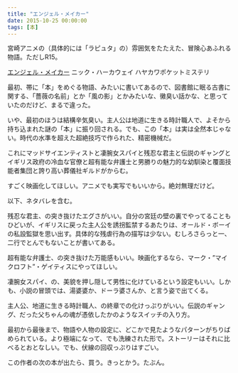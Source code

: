 ```yaml
---
title: "エンジェル・メイカー"
date: 2015-10-25 00:00:00
tags: [本]
---
```


宮崎アニメの（具体的には「ラピュタ」の）雰囲気をたたえた、冒険心あふれる物語。ただしR15。 

  


[エンジェル・メイカー](http://www.hayakawa-online.co.jp/shopdetail/000000012739/) ニック・ハーカウェイ ハヤカワポケットミステリ 

  


最初、帯に「本」をめぐる物語、みたいに書いてあるので、図書館に眠る古書に関する、「薔薇の名前」とか「風の影」とかみたいな、黴臭い話かな、と思っていたのだけど、まるで違った。 

  


いや、最初のほうは結構辛気臭い。主人公は地道に生きる時計職人で、よそから持ち込まれた謎の「本」に振り回される。でも、この「本」は実は全然本じゃない。時代の水準を超えた超絶技巧で作られた、精密機械だ。 

  


これにマッドサイエンティストと凄腕女スパイと残忍な君主と伝説のギャングとイギリス政府の冷血な官僚と超有能な弁護士と男勝りの魅力的な幼馴染と覆面技能者集団と誇り高い葬儀社ギルドがからむ。 

  


すごく映画化してほしい。アニメでも実写でもいいから。絶対無理だけど。 

  


以下、ネタバレを含む。 

  
  
  
  
  
  
  


残忍な君主、の突き抜けたエグさがいい。自分の宮廷の壁の裏でやってることもひどいが、イギリスに戻った主人公を誘拐監禁するあたりは、オールド・ボーイの私設監獄を思い出す。具体的な残虐行為の描写は少ない。むしろさらっと一、二行でとんでもないことが書いてある。 

  


超有能な弁護士、の突き抜けた万能感もいい。映画化するなら、マーク・”マイクロフト”・ゲイティスにやってほしい。 

  


凄腕女スパイ、の、美貌を押し隠して男性に化けているという設定もいい。しかも、小説の冒頭では、湯婆婆か、ドーラ婆さんか、と言う姿で出てくる。 

  


主人公、地道に生きる時計職人、の終章での化けっぷりがいい。伝説のギャング、だった父ちゃんの魂が憑依したかのようなスイッチの入り方。 

  


最初から最後まで、物語や人物の設定に、どこかで見たようなパターンがちりばめられている。より極端になって、でも洗練された形で。ストーリーはそれに比べるとおとなしい。でも、伏線の回収っぷりはすごい。 

  


この作者の次の本が出たら、買う。きっとかう。たぶん。
